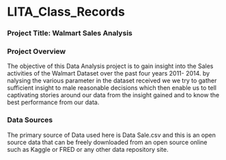 # LITA_Class_Records

### Project Title: Walmart Sales Analysis 

### Project Overview
The objective of this Data Analysis project is to gain insight into the Sales activities of the Walmart Dataset over the past four years 2011- 2014. by nalysing the various parameter in the dataset received we we try to gather sufficient insight to male reasonable decisions which then enable us to tell captivating stories around our data from the insight gained and to know the best performance from our data.  

### Data Sources
The primary source of Data used here is Data Sale.csv and this is an open source data that can be freely downloaded from an open source online such as Kaggle or FRED or any other data repository site.
